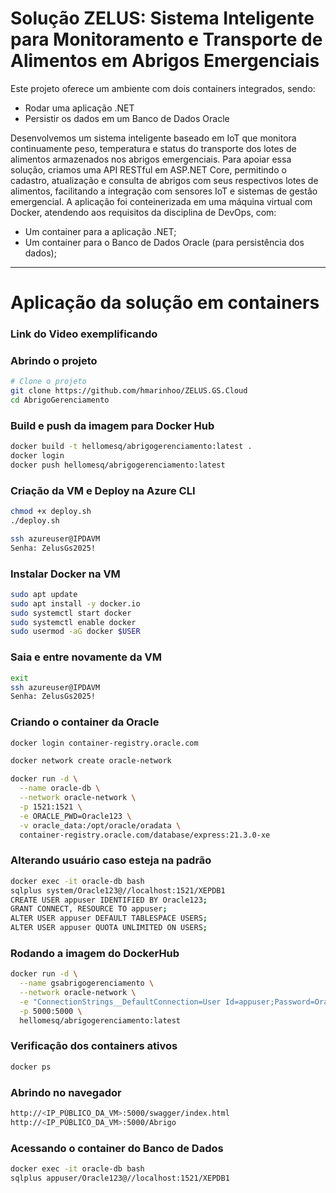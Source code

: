 
# Solução ZELUS: Sistema Inteligente para Monitoramento e Transporte de Alimentos em Abrigos Emergenciais

Este projeto oferece um ambiente com dois containers integrados, sendo: 
- Rodar uma aplicação .NET
- Persistir os dados em um Banco de Dados Oracle

Desenvolvemos um sistema inteligente baseado em IoT que monitora continuamente peso, temperatura e status do transporte dos lotes de alimentos armazenados nos abrigos emergenciais.
Para apoiar essa solução, criamos uma API RESTful em ASP.NET Core, permitindo o cadastro, atualização e consulta de abrigos com seus respectivos lotes de alimentos, facilitando a integração com sensores IoT e sistemas de gestão emergencial.
A aplicação foi conteinerizada em uma máquina virtual com Docker, atendendo aos requisitos da disciplina de DevOps, com:
- Um container para a aplicação .NET;
- Um container para o Banco de Dados Oracle (para persistência dos dados);

---

# Aplicação da solução em containers 

### Link do Video exemplificando

### Abrindo o projeto 
```bash
# Clone o projeto
git clone https://github.com/hmarinhoo/ZELUS.GS.Cloud
cd AbrigoGerenciamento
```

### Build e push da imagem para Docker Hub
```bash
docker build -t hellomesq/abrigogerenciamento:latest .
docker login
docker push hellomesq/abrigogerenciamento:latest
```

### Criação da VM e Deploy na Azure CLI
```bash
chmod +x deploy.sh
./deploy.sh
```
```bash
ssh azureuser@IPDAVM
Senha: ZelusGs2025!
```

### Instalar Docker na VM
```bash
sudo apt update
sudo apt install -y docker.io
sudo systemctl start docker
sudo systemctl enable docker
sudo usermod -aG docker $USER
```

### Saia e entre novamente da VM
```bash
exit
ssh azureuser@IPDAVM
Senha: ZelusGs2025!
```

### Criando o container da Oracle

```bash
docker login container-registry.oracle.com
```
```bash
docker network create oracle-network
```
```bash
docker run -d \
  --name oracle-db \
  --network oracle-network \
  -p 1521:1521 \
  -e ORACLE_PWD=Oracle123 \
  -v oracle_data:/opt/oracle/oradata \
  container-registry.oracle.com/database/express:21.3.0-xe
```

### Alterando usuário caso esteja na padrão
```bash
docker exec -it oracle-db bash
sqlplus system/Oracle123@//localhost:1521/XEPDB1
CREATE USER appuser IDENTIFIED BY Oracle123;
GRANT CONNECT, RESOURCE TO appuser;
ALTER USER appuser DEFAULT TABLESPACE USERS;
ALTER USER appuser QUOTA UNLIMITED ON USERS;
```

### Rodando a imagem do DockerHub
```bash
docker run -d \
  --name gsabrigogerenciamento \
  --network oracle-network \
  -e "ConnectionStrings__DefaultConnection=User Id=appuser;Password=Oracle123;Data Source=oracle-db:1521/XEPDB1" \
  -p 5000:5000 \
  hellomesq/abrigogerenciamento:latest
```

### Verificação dos containers ativos
```bash
docker ps
```

### Abrindo no navegador 
```bash
http://<IP_PÚBLICO_DA_VM>:5000/swagger/index.html
http://<IP_PÚBLICO_DA_VM>:5000/Abrigo
```

### Acessando o container do Banco de Dados
```bash
docker exec -it oracle-db bash
sqlplus appuser/Oracle123@//localhost:1521/XEPDB1
```

